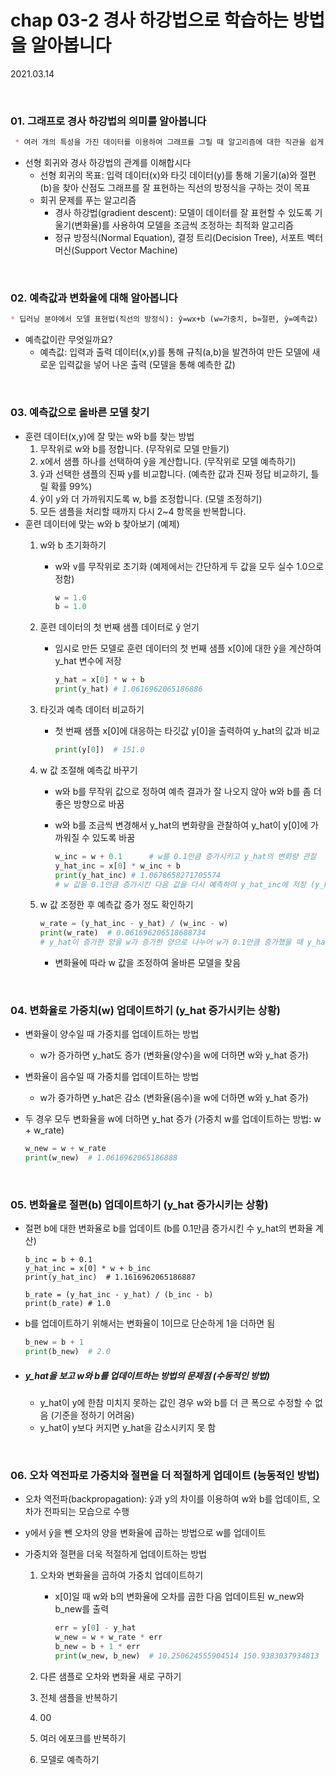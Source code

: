 # chap 03-2 경사 하강법으로 학습하는 방법을 알아봅니다

2021.03.14

<br>

### 01. 그래프로 경사 하강법의 의미를 알아봅니다

```markdown
 * 여러 개의 특성을 가진 데이터를 이용하여 그래프를 그릴 때 알고리즘에 대한 직관을 쉽게 얻고 낮은 차원에서 얻은 직관은 높은 차원으로 확장될 수 있으므로 입력 데이터의 특성 1개를 골라 시각화하는 경우가 많음
```

* 선형 회귀와 경사 하강법의 관계를 이해합시다
  * 선형 회귀의 목표: 입력 데이터(x)와 타깃 데이터(y)를 통해 기울기(a)와 절편(b)을 찾아 산점도 그래프를 잘 표현하는 직선의 방정식을 구하는 것이 목표
  * 회귀 문제를 푸는 알고리즘
    * 경사 하강법(gradient descent): 모델이 데이터를 잘 표현할 수 있도록 기울기(변화율)를 사용하여 모델을 조금씩 조정하는 최적화 알고리즘
    * 정규 방정식(Normal Equation), 결정 트리(Decision Tree), 서포트 벡터 머신(Support Vector Machine)

<br>

### 02. 예측값과 변화율에 대해 알아봅니다

```markdown
* 딥러닝 분야에서 모델 표현법(직선의 방정식): ŷ=wx+b (w=가중치, b=절편, ŷ=예측값)
```

* 예측값이란 무엇일까요?
  * 예측값: 입력과 출력 데이터(x,y)를 통해 규칙(a,b)을 발견하여 만든 모델에 새로운 입력값을 넣어 나온 출력 (모델을 통해 예측한 값)

<br>

### 03. 예측값으로 올바른 모델 찾기

* 훈련 데이터(x,y)에 잘 맞는 w와 b를 찾는 방법
  1. 무작위로 w와 b를 정합니다. (무작위로 모델 만들기)
  2. x에서 샘플 하나를 선택하여  ŷ을 계산합니다. (무작위로 모델 예측하기)
  3.  ŷ과 선택한 샘플의 진짜 y를 비교합니다. (예측한 값과 진짜 정답 비교하기, 틀릴 확률 99%)
  4.  ŷ이 y와 더 가까워지도록 w, b를 조정합니다. (모델 조정하기)
  5. 모든 샘플을 처리할 때까지 다시 2~4 항목을 반복합니다.
* 훈련 데이터에 맞는 w와 b 찾아보기 (예제)
  1. w와 b 초기화하기

     * w와 v를 무작위로 초기화 (예제에서는 간단하게 두 값을 모두 실수 1.0으로 정함)

       ```python
       w = 1.0
       b = 1.0
       ```

  2. 훈련 데이터의 첫 번째 샘플 데이터로  ŷ 얻기

     * 임시로 만든 모델로 훈련 데이터의 첫 번째 샘플 x[0]에 대한 ŷ을 계산하여 y_hat 변수에 저장

       ```python
       y_hat = x[0] * w + b
       print(y_hat)	# 1.0616962065186886
       ```

  3. 타깃과 예측 데이터 비교하기

     * 첫 번째 샘플 x[0]에 대응하는 타깃값 y[0]을 출력하여 y_hat의 값과 비교

       ```python
       print(y[0])	# 151.0
       ```

  4. w 값 조절해 예측값 바꾸기

     * w와 b를 무작위 값으로 정하여 예측 결과가 잘 나오지 않아 w와 b를 좀 더 좋은 방향으로 바꿈

     * w와 b를 조금씩 변경해서 y_hat의 변화량을 관찰하여 y_hat이 y[0]에 가까워질 수 있도록 바꿈

       ```python
       w_inc = w + 0.1		# w를 0.1만큼 증가시키고 y_hat의 변화량 관찰
       y_hat_inc = x[0] * w_inc + b
       print(y_hat_inc)	# 1.0678658271705574
       # w 값을 0.1만큼 증가시킨 다음 값을 다시 예측하여 y_hat_inc에 저장 (y_hat보다 증가)
       ```

  5. w 값 조정한 후 예측값 증가 정도 확인하기

     ```python
     w_rate = (y_hat_inc - y_hat) / (w_inc - w)
     print(w_rate)	# 0.061696206518688734
     # y_hat이 증가한 양을 w가 증가한 양으로 나누어 w가 0.1만큼 증가했을 때 y_hat의 증가량 계산
     ```
  
     * 변화율에 따라 w 값을 조정하여 올바른 모델을 찾음

<br>

### 04. 변화율로 가중치(w) 업데이트하기 (y_hat 증가시키는 상황)

* 변화율이 양수일 때 가중치를 업데이트하는 방법

  * w가 증가하면 y_hat도 증가 (변화율(양수)을 w에 더하면 w와 y_hat 증가)

* 변화율이 음수일 때 가중치를 업데이트하는 방법

  * w가 증가하면 y_hat은 감소 (변화율(음수)을 w에 더하면 w와 y_hat 증가)

* 두 경우 모두 변화율을 w에 더하면 y_hat 증가 (가중치 w를 업데이트하는 방법: w + w_rate)

  ```python
  w_new = w + w_rate
  print(w_new)	# 1.0616962065186888
  ```

<br>

### 05. 변화율로 절편(b) 업데이트하기 (y_hat 증가시키는 상황)

* 절편 b에 대한 변화율로 b를 업데이트 (b를 0.1만큼 증가시킨 수 y_hat의 변화율 계산)

  ```
  b_inc = b + 0.1
  y_hat_inc = x[0] * w + b_inc
  print(y_hat_inc)	# 1.1616962065186887
  
  b_rate = (y_hat_inc - y_hat) / (b_inc - b)
  print(b_rate)	# 1.0
  ```

* b를 업데이트하기 위해서는 변화율이 1이므로 단순하게 1을 더하면 됨

  ```python
  b_new = b + 1
  print(b_new)	# 2.0
  ```

* ##### y_hat을 보고 w와 b를 업데이트하는 방법의 문제점 (수동적인 방법)

  * y_hat이 y에 한참 미치지 못하는 값인 경우 w와 b를 더 큰 폭으로 수정할 수 없음 (기준을 정하기 어려움)
  * y_hat이 y보다 커지면 y_hat을 감소시키지 못 함

<br>

### 06. 오차 역전파로 가중치와 절편을 더 적절하게 업데이트 (능동적인 방법)

* 오차 역전파(backpropagation): ŷ과 y의 차이를 이용하여 w와 b를 업데이트, 오차가 전파되는 모습으로 수행

* y에서 ŷ을 뺀 오차의 양을 변화율에 곱하는 방법으로 w를 업데이트

* 가중치와 절편을 더욱 적절하게 업데이트하는 방법

  1. 오차와 변화율을 곱하여 가중치 업데이트하기

     * x[0]일 때 w와 b의 변화율에 오차를 곱한 다음 업데이트된 w_new와 b_new를 출력

       ```python
       err = y[0] - y_hat
       w_new = w + w_rate * err
       b_new = b + 1 * err
       print(w_new, b_new)	# 10.250624555904514 150.9383037934813
       ```

  2. 다른 샘플로 오차와 변화율 새로 구하기

     

  3. 전체 샘플을 반복하기

  4. 00

  5. 여러 에포크를 반복하기

  6. 모델로 예측하기

